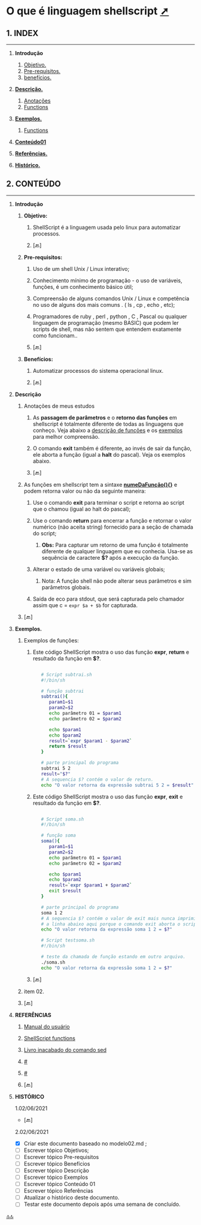 <div class="header" id="myHeader">
  <div class="navbar" w3-include-html="/menu.inc"> </div>
</div>
<div class="title"><script> document.write(document.title);</script></div>  
<main>
<!-- markdownlint-disable-next-line -->
<span id="topo"><span>

# O que é linguagem shellscript <a href="modelo02.html" target="_blank" title="Pressione aqui para expandir este documento em nova aba." >  ➚ </a>

## **1. INDEX**

---

   1. **Introdução**

      1. [Objetivo.](#id_objetivo)
      2. [Pre-requisitos.](#id_pre_requisitos)
      3. [benefícios.](#id_beneficios)

   2. [**Descrição.**](#id_Descricao)
      1. [Anotações](#id_anotacoes)
      2. [Functions](#id_functions)

   3. [**Exemplos.**](#id_exemplos)
      1. [Functions](#id_functions_example)

   4. [**Conteúdo01**](#id_instalar)

   5. [**Referências.**](#id_referencias)

   6. [**Histórico.**](#id_historico)

## **2. CONTEÚDO**

---

   1. **Introdução**

      1. <span id="id_objetivo"><span>**Objetivo:**
         1. ShellScript é a linguagem usada pelo linux para automatizar processos.

         2. <text onclick="goBack()">[🔙]</text>

      2. <span id="id_pre_requisitos"></span>**Pre-requisitos:**
         1. Uso de um shell Unix / Linux interativo;
         2. Conhecimento mínimo de programação - o uso de variáveis, funções, é um conhecimento básico útil;
         3. Compreensão de alguns comandos Unix / Linux e competência no uso de alguns dos mais comuns . ( ls , cp , echo , etc);
         4. Programadores de ruby , perl , python , C , Pascal ou qualquer linguagem de programação (mesmo BASIC) que podem ler scripts de shell, mas não sentem que entendem exatamente como funcionam..

         5. <text onclick="goBack()">[🔙]</text>

      3. <span id="id_beneficios"></span>**Benefícios:**
         1. Automatizar processos do sistema operacional linux.

         2. <text onclick="goBack()">[🔙]</text>

   2. <span id=id_Descricao></span>**Descrição**
      1. <scan id="id_anotacoes"></scan> Anotações de meus estudos
         1. As **passagem de parâmetros** e o **retorno das funções** em shellscript é totalmente diferente de todas as linguagens que conheço. Veja abaixo a [descrição de funções](#id_functions) e os [exemplos](#id_functions_example) para melhor compreensão.
         2. O comando **exit** também é diferente, ao invés de sair da função, ele aborta a função (igual a **halt** do pascal). Veja os exemplos abaixo.

         3. <text onclick="goBack()">[🔙]</text>

      2. <scan id="id_functions"></scan>As funções em shellscript tem a sintaxe [**numeDaFunção(){}**](https://www.shellscript.sh/functions.html) e podem retorna valor ou não da seguinte maneira:
         1. Use o comando **exit** para terminar o script e retorna ao script que o chamou  (igual ao halt do pascal);

         2. Use o comando **return** para encerrar a função e retornar o valor numérico (não aceita string) fornecido para a seção de chamada do script;
            1. **Obs:** Para capturar um retorno de uma função é totalmente diferente de qualquer linguagem que eu conhecia. Usa-se as sequência de caractere **$?** após a execução da função.

         3. Alterar o estado de uma variável ou variáveis globais;
            1. Nota: A função shell não pode alterar seus parâmetros e sim parâmetros globais.

         4. Saída de eco para stdout, que será capturada pelo chamador assim que c = `expr $a + $b` for capturada.

      3. <text onclick="goBack()">[🔙]</text>

   3. <span id=id_exemplos></span>**Exemplos.**
      1. <scan id="id_functions_example"></scan>Exemplos de funções:
         1. Este código ShellScript mostra o uso das  função **expr**, **return** e  resultado da função em **$?**.

            ```sh

               # Script subtrai.sh
               #!/bin/sh

               # função subtrai
               subtrai(){
                  param1=$1
                  param2=$2
                  echo parâmetro 01 = $param1
                  echo parâmetro 02 = $param2

                  echo $param1
                  echo $param2
                  result=`expr $param1 - $param2`
                  return $result
               }

               # parte principal do programa 
               subtrai 5 2
               result="$?"
               # A sequencia $? contém o valor de return.
               echo "O valor retorna da expressão subtrai 5 2 = $result"
            ```

         2. Este código ShellScript mostra o uso das  função **expr**, **exit** e  resultado da função em **$?**.

            ```sh

               # Script soma.sh
               #!/bin/sh

               # função soma
               soma(){
                  param1=$1
                  param2=$2
                  echo parâmetro 01 = $param1
                  echo parâmetro 02 = $param2

                  echo $param1
                  echo $param2
                  result=`expr $param1 + $param2`
                  exit $result
               }

               # parte principal do programa 
               soma 1 2
               # A sequencia $? contém o valor de exit mais nunca imprimira 
               # a linha abaixo aqui porque o comando exit aborta o script.
               echo "O valor retorna da expressão soma 1 2 = $?"

            ```

            ```sh
               # Script testsoma.sh
               #!/bin/sh

               # teste da chamada de função estando em outro arquivo.
               ./soma.sh
               echo "O valor retorna da expressão soma 1 2 = $?"
            ```

         3. <text onclick="goBack()">[🔙]</text>

      2. item 02.

      3. <text onclick="goBack()">[🔙]</text>

   4. <span id=id_referencias></span>**REFERÊNCIAS**
      1. [Manual do usuário](https://www.shellscript.sh/)
      2. [ShellScript functions](https://www.shellscript.sh/functions.html)
      3. [Livro inacabado do comando sed](https://silo.tips/download/direitos-autorais-copyright)
      4. [#](##)
      5. [#](##)

      6. <text onclick="goBack()">[🔙]</text>

   5. <span id="id_historico"><span>**HISTÓRICO**

      1.02/06/2021 <!--TODO: HISTÓRICO -->

         - <text onclick="goBack()">[🔙]</text>

      2.02/06/2021 <!--FIXME: Falta fazer os item abaixo: -->
         - [x] Criar este documento baseado no modelo02.md ;
         - [ ] Escrever tópico Objetivos;
         - [ ] Escrever tópico Pre-requisitos
         - [ ] Escrever tópico Benefícios
         - [ ] Escrever tópico Descrição
         - [ ] Escrever tópico Exemplos
         - [ ] Escrever tópico Conteúdo 01
         - [ ] Escrever tópico Referências
         - [ ] Atualizar o histórico deste documento.
         - [ ] Testar este documento depois após uma semana de concluído.

</main>

[🔝🔝](#topo "Retorna ao topo")